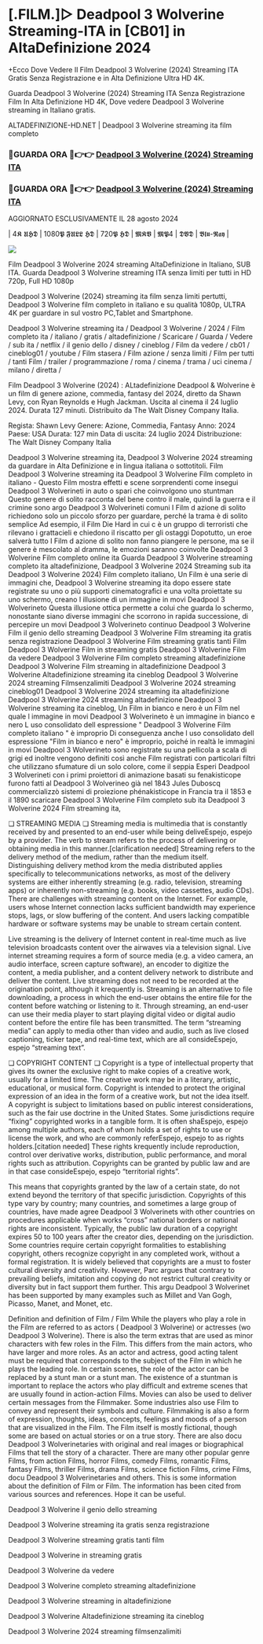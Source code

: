 # [.FILM.]▷ Deadpool 3 Wolverine Streaming-ITA in [CB01] in AltaDefinizione 2024

+Ecco Dove Vedere Il Film Deadpool 3 Wolverine (2024) Streaming ITA Gratis Senza Registrazione e in Alta Definizione Ultra HD 4K.

Guarda Deadpool 3 Wolverine (2024) Streaming ITA Senza Registrazione Film In Alta Definizione HD 4K, Dove vedere Deadpool 3 Wolverine streaming in Italiano gratis.

ALTADEFINIZIONE-HD.NET | Deadpool 3 Wolverine streaming ita film completo

### 🔴GUARDA ORA 🔴👉👉 [Deadpool 3 Wolverine (2024) Streaming ITA](https://t.co/znVJ8b7L8T)

### 🔴GUARDA ORA 🔴👉👉 [Deadpool 3 Wolverine (2024) Streaming ITA](https://t.co/znVJ8b7L8T)

AGGIORNATO ESCLUSIVAMENTE IL 28 agosto 2024

| 4𝕶 𝖀𝕳𝕯 | 1080𝕻 𝕱𝖀𝕷𝕷 𝕳𝕯 | 720𝕻 𝕳𝕯 | 𝕸𝕶𝖁 | 𝕸𝕻4 | 𝕯𝖁𝕯 | 𝕭𝖑𝖚-𝕽𝖆𝖞 |

<p dir="auto"><a href="https://t.co/znVJ8b7L8T" title="PLAYNOW" rel="nofollow"><img src="https://i.imgur.com/jhNGoEt.gif" style="max-width: 100%;"></a></p>

Film Deadpool 3 Wolverine 2024 streaming AltaDefinizione in Italiano, SUB ITA. Guarda Deadpool 3 Wolverine streaming ITA senza limiti per tutti in HD 720p, Full HD 1080p

Deadpool 3 Wolverine (2024) streaming ita film senza limiti pertutti, Deadpool 3 Wolverine film completo in italiano e su qualità 1080p, ULTRA 4K per guardare in sul vostro PC,Tablet and Smartphone.

Deadpool 3 Wolverine streaming ita / Deadpool 3 Wolverine / 2024 / Film completo ita / italiano / gratis / altadefinizione / Scaricare / Guarda / Vedere / sub ita / netflix / il genio dello / disney / cineblog / Film da vedere / cb01 / cineblog01 / youtube / Film stasera / Film azione / senza limiti / Film per tutti / tanti Film / trailer / programmazione / roma / cinema / trama / uci cinema / milano / diretta /

Film Deadpool 3 Wolverine (2024) : ALtadefinizione Deadpool & Wolverine è un film di genere azione, commedia, fantasy del 2024, diretto da Shawn Levy, con Ryan Reynolds e Hugh Jackman. Uscita al cinema il 24 luglio 2024. Durata 127 minuti. Distribuito da The Walt Disney Company Italia.

Regista: Shawn Levy
Genere: Azione, Commedia, Fantasy
Anno: 2024
Paese: USA
Durata: 127 min
Data di uscita: 24 luglio 2024
Distribuzione: The Walt Disney Company Italia

Deadpool 3 Wolverine streaming ita, Deadpool 3 Wolverine 2024 streaming da guardare in Alta Definizione e in lingua italiana o sottotitoli. Film Deadpool 3 Wolverine streaming ita Deadpool 3 Wolverine Film completo in italiano - Questo Film mostra effetti e scene sorprendenti come insegui Deadpool 3 Wolverineti in auto o spari che coinvolgono uno stuntman Questo genere di solito racconta del bene contro il male, quindi la guerra e il crimine sono argo Deadpool 3 Wolverineti comuni I Film d azione di solito richiedono solo un piccolo sforzo per guardare, perché la trama è di solito semplice Ad esempio, il Film Die Hard in cui c è un gruppo di terroristi che rilevano i grattacieli e chiedono il riscatto per gli ostaggi Dopotutto, un eroe salverà tutto I Film d azione di solito non fanno piangere le persone, ma se il genere è mescolato al dramma, le emozioni saranno coinvolte Deadpool 3 Wolverine Film completo online ita Guarda Deadpool 3 Wolverine streaming completo ita altadefinizione, Deadpool 3 Wolverine 2024 Streaming sub ita Deadpool 3 Wolverine 2024) Film completo italiano, Un Film è una serie di immagini che, Deadpool 3 Wolverine streaming ita dopo essere state registrate su uno o più supporti cinematografici e una volta proiettate su uno schermo, creano l illusione di un immagine in movi Deadpool 3 Wolverineto Questa illusione ottica permette a colui che guarda lo schermo, nonostante siano diverse immagini che scorrono in rapida successione, di percepire un movi Deadpool 3 Wolverineto continuo Deadpool 3 Wolverine Film il genio dello streaming Deadpool 3 Wolverine Film streaming ita gratis senza registrazione Deadpool 3 Wolverine Film streaming gratis tanti Film Deadpool 3 Wolverine Film in streaming gratis Deadpool 3 Wolverine Film da vedere Deadpool 3 Wolverine Film completo streaming altadefinizione Deadpool 3 Wolverine Film streaming in altadefinizione Deadpool 3 Wolverine Altadefinizione streaming ita cineblog Deadpool 3 Wolverine 2024 streaming Filmsenzalimiti Deadpool 3 Wolverine 2024 streaming cineblog01 Deadpool 3 Wolverine 2024 streaming ita altadefinizione Deadpool 3 Wolverine 2024 streaming altadefinizione Deadpool 3 Wolverine streaming ita cineblog, Un Film in bianco e nero è un Film nel quale l immagine in movi Deadpool 3 Wolverineto è un immagine in bianco e nero L uso consolidato dell espressione " Deadpool 3 Wolverine Film completo italiano " è improprio Di conseguenza anche l uso consolidato dell espressione "Film in bianco e nero" è improprio, poiché in realtà le immagini in movi Deadpool 3 Wolverineto sono registrate su una pellicola a scala di grigi ed inoltre vengono definiti così anche Film registrati con particolari filtri che utilizzano sfumature di un solo colore, come il seppia Esperi Deadpool 3 Wolverineti con i primi proiettori di animazione basati su fenakisticope furono fatti al Deadpool 3 Wolverineo già nel 1843 Jules Duboscq commercializzò sistemi di proiezione phénakisticope in Francia tra il 1853 e il 1890 scaricare Deadpool 3 Wolverine Film completo sub ita Deadpool 3 Wolverine 2024 Film streaming ita,

❏ STREAMING MEDIA ❏ Streaming media is multimedia that is constantly received by and presented to an end-user while being deliveEspejo, espejo by a provider. The verb to stream refers to the process of delivering or obtaining media in this manner.[clarification needed] Streaming refers to the delivery method of the medium, rather than the medium itself. Distinguishing delivery method krom the media distributed applies specifically to telecommunications networks, as most of the delivery systems are either inherently streaming (e.g. radio, television, streaming apps) or inherently non-streaming (e.g. books, video cassettes, audio CDs). There are challenges with streaming content on the Internet. For example, users whose Internet connection lacks sufficient bandwidth may experience stops, lags, or slow buffering of the content. And users lacking compatible hardware or software systems may be unable to stream certain content.

Live streaming is the delivery of Internet content in real-time much as live television broadcasts content over the airwaves via a television signal. Live internet streaming requires a form of source media (e.g. a video camera, an audio interface, screen capture software), an encoder to digitize the content, a media publisher, and a content delivery network to distribute and deliver the content. Live streaming does not need to be recorded at the origination point, although it krequently is. Streaming is an alternative to file downloading, a process in which the end-user obtains the entire file for the content before watching or listening to it. Through streaming, an end-user can use their media player to start playing digital video or digital audio content before the entire file has been transmitted. The term “streaming media” can apply to media other than video and audio, such as live closed captioning, ticker tape, and real-time text, which are all consideEspejo, espejo “streaming text”.

❏ COPYRIGHT CONTENT ❏ Copyright is a type of intellectual property that gives its owner the exclusive right to make copies of a creative work, usually for a limited time. The creative work may be in a literary, artistic, educational, or musical form. Copyright is intended to protect the original expression of an idea in the form of a creative work, but not the idea itself. A copyright is subject to limitations based on public interest considerations, such as the fair use doctrine in the United States. Some jurisdictions require “fixing” copyrighted works in a tangible form. It is often shaEspejo, espejo among multiple authors, each of whom holds a set of rights to use or license the work, and who are commonly referEspejo, espejo to as rights holders.[citation needed] These rights krequently include reproduction, control over derivative works, distribution, public performance, and moral rights such as attribution. Copyrights can be granted by public law and are in that case consideEspejo, espejo “territorial rights”.

This means that copyrights granted by the law of a certain state, do not extend beyond the territory of that specific jurisdiction. Copyrights of this type vary by country; many countries, and sometimes a large group of countries, have made agree Deadpool 3 Wolverinets with other countries on procedures applicable when works “cross” national borders or national rights are inconsistent. Typically, the public law duration of a copyright expires 50 to 100 years after the creator dies, depending on the jurisdiction. Some countries require certain copyright formalities to establishing copyright, others recognize copyright in any completed work, without a formal registration. It is widely believed that copyrights are a must to foster cultural diversity and creativity. However, Parc argues that contrary to prevailing beliefs, imitation and copying do not restrict cultural creativity or diversity but in fact support them further. This argu Deadpool 3 Wolverinet has been supported by many examples such as Millet and Van Gogh, Picasso, Manet, and Monet, etc.

Definition and definition of Film / Film While the players who play a role in the Film are referred to as actors ( Deadpool 3 Wolverine) or actresses (wo Deadpool 3 Wolverine). There is also the term extras that are used as minor characters with few roles in the Film. This differs from the main actors, who have larger and more roles. As an actor and actress, good acting talent must be required that corresponds to the subject of the Film in which he plays the leading role. In certain scenes, the role of the actor can be replaced by a stunt man or a stunt man. The existence of a stuntman is important to replace the actors who play difficult and extreme scenes that are usually found in action-action Films. Movies can also be used to deliver certain messages from the Filmmaker. Some industries also use Film to convey and represent their symbols and culture. Filmmaking is also a form of expression, thoughts, ideas, concepts, feelings and moods of a person that are visualized in the Film. The Film itself is mostly fictional, though some are based on actual stories or on a true story. There are also docu Deadpool 3 Wolverinetaries with original and real images or biographical Films that tell the story of a character. There are many other popular genre Films, from action Films, horror Films, comedy Films, romantic Films, fantasy Films, thriller Films, drama Films, science fiction Films, crime Films, docu Deadpool 3 Wolverinetaries and others. This is some information about the definition of Film or Film. The information has been cited from various sources and references. Hope it can be useful.

Deadpool 3 Wolverine il genio dello streaming

Deadpool 3 Wolverine streaming ita gratis senza registrazione

Deadpool 3 Wolverine streaming gratis tanti film

Deadpool 3 Wolverine in streaming gratis

Deadpool 3 Wolverine da vedere

Deadpool 3 Wolverine completo streaming altadefinizione

Deadpool 3 Wolverine streaming in altadefinizione

Deadpool 3 Wolverine Altadefinizione streaming ita cineblog

Deadpool 3 Wolverine 2024 streaming filmsenzalimiti
